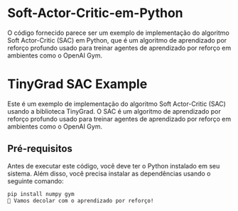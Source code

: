# Soft-Actor-Critic-em-Python
O código fornecido parece ser um exemplo de implementação do algoritmo Soft Actor-Critic (SAC) em Python, que é um algoritmo de aprendizado por reforço profundo usado para treinar agentes de aprendizado por reforço em ambientes como o OpenAI Gym. 
# TinyGrad SAC Example

Este é um exemplo de implementação do algoritmo Soft Actor-Critic (SAC) usando a biblioteca TinyGrad. O SAC é um algoritmo de aprendizado por reforço profundo usado para treinar agentes de aprendizado por reforço em ambientes como o OpenAI Gym.

## Pré-requisitos

Antes de executar este código, você deve ter o Python instalado em seu sistema. Além disso, você precisa instalar as dependências usando o seguinte comando:

```bash
pip install numpy gym
🚀 Vamos decolar com o aprendizado por reforço!

